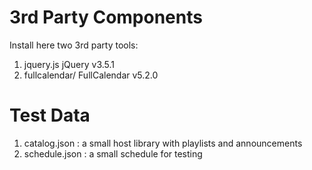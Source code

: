 
# 3rd Party Components
  Install here two 3rd party tools:

1. jquery.js  jQuery v3.5.1
2. fullcalendar/ FullCalendar v5.2.0

# Test Data

1. catalog.json : a small host library with playlists and announcements
2. schedule.json : a small schedule for testing


